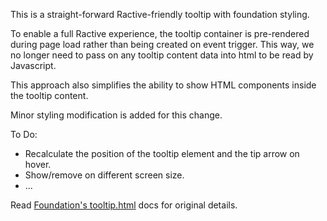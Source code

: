 This is a straight-forward Ractive-friendly tooltip with foundation styling.

To enable a full Ractive experience, the tooltip container is pre-rendered during page load rather than being created
on event trigger. This way, we no longer need to pass on any tooltip content data into html to be read by Javascript.

This approach also simplifies the ability to show HTML components inside the tooltip content.

Minor styling modification is added for this change.

To Do:
- Recalculate the position of the tooltip element and the tip arrow on hover.
- Show/remove on different screen size.
- ...

Read [Foundation's tooltip.html](http://foundation.zurb.com/docs/components/tooltips.html) docs for original details.